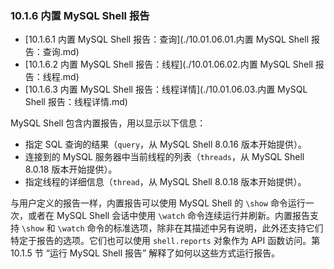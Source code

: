 ### 10.1.6 内置 MySQL Shell 报告

- [10.1.6.1 内置 MySQL Shell 报告：查询](./10.01.06.01.内置 MySQL Shell 报告：查询.md)
- [10.1.6.2 内置 MySQL Shell 报告：线程](./10.01.06.02.内置 MySQL Shell 报告：线程.md)
- [10.1.6.3 内置 MySQL Shell 报告：线程详情](./10.01.06.03.内置 MySQL Shell 报告：线程详情.md)

MySQL Shell 包含内置报告，用以显示以下信息：

- 指定 SQL 查询的结果（`query`，从 MySQL Shell 8.0.16 版本开始提供）。
- 连接到的 MySQL 服务器中当前线程的列表（`threads`，从 MySQL Shell 8.0.18 版本开始提供）。
- 指定线程的详细信息（`thread`，从 MySQL Shell 8.0.18 版本开始提供）。

与用户定义的报告一样，内置报告可以使用 MySQL Shell 的 `\show` 命令运行一次，或者在 MySQL Shell 会话中使用 `\watch` 命令连续运行并刷新。内置报告支持 `\show` 和 `\watch` 命令的标准选项，除非在其描述中另有说明，此外还支持它们特定于报告的选项。它们也可以使用 `shell.reports` 对象作为 API 函数访问。第 10.1.5 节 “运行 MySQL Shell 报告” 解释了如何以这些方式运行报告。